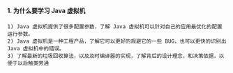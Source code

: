 #### 1. 为什么要学习 Java 虚拟机
    1) Java 虚拟机提供了很多配置参数，了解 Java 虚拟机可以针对自己的应用最优化的配置运行参数。
    2) Java 虚拟机是一种工程产品，了解它可以更好的规避它的一些 BUG，也可以更快的识别出 Java 虚拟机中的错误。
    3) 了解最新的垃圾回收算法，以及及时编译器的实现，了解背后的设计理念，和决策依据，以便于以后触类旁通
